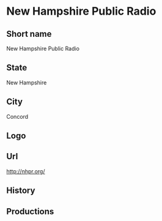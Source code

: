 # New Hampshire Public Radio

## Short name

New Hampshire Public Radio

## State

New Hampshire

## City

Concord

## Logo



## Url

http://nhpr.org/

## History



## Productions


